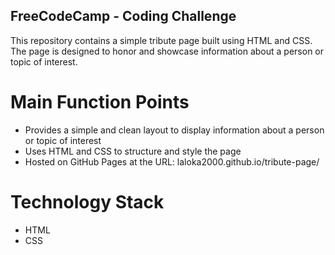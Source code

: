 ## FreeCodeCamp - Coding Challenge

This repository contains a simple tribute page built using HTML and CSS. The page is designed to honor and showcase information about a person or topic of interest.

# Main Function Points
- Provides a simple and clean layout to display information about a person or topic of interest
- Uses HTML and CSS to structure and style the page
- Hosted on GitHub Pages at the URL: laloka2000.github.io/tribute-page/

# Technology Stack
- HTML
- CSS

